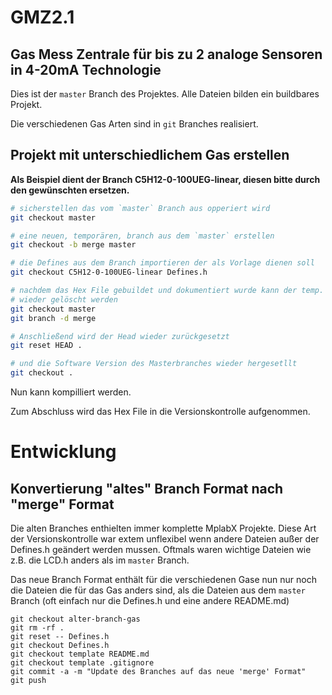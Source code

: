 # GMZ2.1

## Gas Mess Zentrale für bis zu 2 analoge Sensoren in 4-20mA Technologie

Dies ist der `master` Branch des Projektes. Alle Dateien bilden ein buildbares Projekt.

Die verschiedenen Gas Arten sind in `git` Branches realisiert.

## Projekt mit unterschiedlichem Gas erstellen

**Als Beispiel dient der Branch C5H12-0-100UEG-linear, diesen bitte durch den gewünschten ersetzen.**

```bash
# sicherstellen das vom `master` Branch aus opperiert wird
git checkout master

# eine neuen, temporären, branch aus dem `master` erstellen
git checkout -b merge master

# die Defines aus dem Branch importieren der als Vorlage dienen soll
git checkout C5H12-0-100UEG-linear Defines.h

# nachdem das Hex File gebuildet und dokumentiert wurde kann der temp. branch
# wieder gelöscht werden
git checkout master
git branch -d merge

# Anschließend wird der Head wieder zurückgesetzt
git reset HEAD .

# und die Software Version des Masterbranches wieder hergesetllt
git checkout .
```

Nun kann kompilliert werden.

Zum Abschluss wird das Hex File in die Versionskontrolle aufgenommen.


# Entwicklung
## Konvertierung "altes" Branch Format nach "merge" Format

Die alten Branches enthielten immer komplette MplabX Projekte. Diese Art der Versionskontrolle war extem unflexibel wenn andere Dateien außer der Defines.h geändert werden mussen. Oftmals waren wichtige Dateien wie z.B. die LCD.h anders als im `master` Branch.

Das neue Branch Format enthält für die verschiedenen Gase nun nur noch die Dateien die für das Gas anders sind, als die Dateien aus dem `master` Branch (oft einfach nur die Defines.h und eine andere README.md)

```
git checkout alter-branch-gas
git rm -rf .
git reset -- Defines.h
git checkout Defines.h
git checkout template README.md
git checkout template .gitignore
git commit -a -m "Update des Branches auf das neue 'merge' Format"
git push
```
